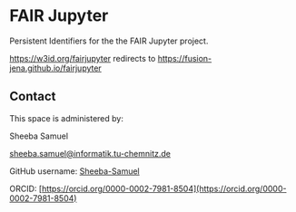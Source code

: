 # FAIR Jupyter
Persistent Identifiers for the the FAIR Jupyter project.

https://w3id.org/fairjupyter redirects to https://fusion-jena.github.io/fairjupyter

## Contact
This space is administered by:

Sheeba Samuel

sheeba.samuel@informatik.tu-chemnitz.de

GitHub username: [Sheeba-Samuel](https://github.com/Sheeba-Samuel/)

ORCID: [https://orcid.org/0000-0002-7981-8504](https://orcid.org/0000-0002-7981-8504)